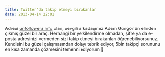```yaml
---
title: Twitter'da takip etmeyi bırakanlar
date: 2013-04-14 22:01
---
```


Adresi [unfollowers.info](http://unfollowers.info) olan, sevgili arkadaşımız Adem Güngör'ün elinden çıkmış güzel bir araç. Herhangi bir yetkilendirme olmadan, şifre ya da e-posta adresinizi vermeden sizi takip etmeyi bırakanları öğrenebiliyorsunuz. Kendisini bu güzel çalışmasından dolayı tebrik ediyor, 5bin takipçi sorununu en kısa zamanda çözmesini temenni ediyorum 🙂
